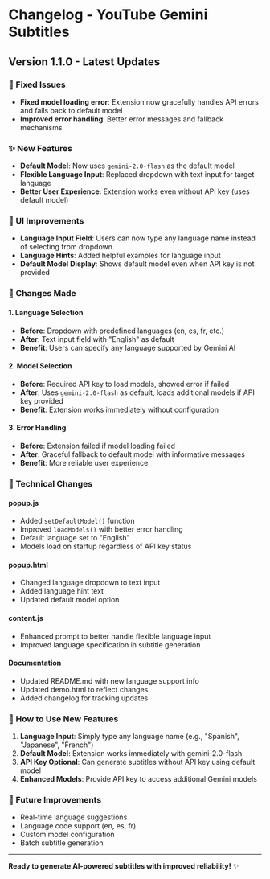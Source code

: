 # Changelog - YouTube Gemini Subtitles

## Version 1.1.0 - Latest Updates

### 🔧 Fixed Issues
- **Fixed model loading error**: Extension now gracefully handles API errors and falls back to default model
- **Improved error handling**: Better error messages and fallback mechanisms

### ✨ New Features
- **Default Model**: Now uses `gemini-2.0-flash` as the default model
- **Flexible Language Input**: Replaced dropdown with text input for target language
- **Better User Experience**: Extension works even without API key (uses default model)

### 🎨 UI Improvements
- **Language Input Field**: Users can now type any language name instead of selecting from dropdown
- **Language Hints**: Added helpful examples for language input
- **Default Model Display**: Shows default model even when API key is not provided

### 📝 Changes Made

#### 1. Language Selection
- **Before**: Dropdown with predefined languages (en, es, fr, etc.)
- **After**: Text input field with "English" as default
- **Benefit**: Users can specify any language supported by Gemini AI

#### 2. Model Selection
- **Before**: Required API key to load models, showed error if failed
- **After**: Uses `gemini-2.0-flash` as default, loads additional models if API key provided
- **Benefit**: Extension works immediately without configuration

#### 3. Error Handling
- **Before**: Extension failed if model loading failed
- **After**: Graceful fallback to default model with informative messages
- **Benefit**: More reliable user experience

### 🔄 Technical Changes

#### popup.js
- Added `setDefaultModel()` function
- Improved `loadModels()` with better error handling
- Default language set to "English"
- Models load on startup regardless of API key status

#### popup.html
- Changed language dropdown to text input
- Added language hint text
- Updated default model option

#### content.js
- Enhanced prompt to better handle flexible language input
- Improved language specification in subtitle generation

#### Documentation
- Updated README.md with new language support info
- Updated demo.html to reflect changes
- Added changelog for tracking updates

### 🚀 How to Use New Features

1. **Language Input**: Simply type any language name (e.g., "Spanish", "Japanese", "French")
2. **Default Model**: Extension works immediately with gemini-2.0-flash
3. **API Key Optional**: Can generate subtitles without API key using default model
4. **Enhanced Models**: Provide API key to access additional Gemini models

### 🔮 Future Improvements
- Real-time language suggestions
- Language code support (en, es, fr)
- Custom model configuration
- Batch subtitle generation

---

**Ready to generate AI-powered subtitles with improved reliability!** ✨